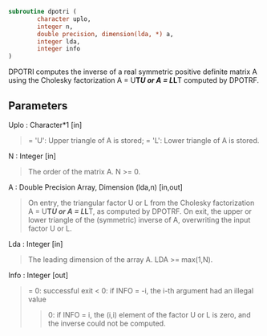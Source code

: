 ```fortran
subroutine dpotri (
		character uplo,
		integer n,
		double precision, dimension(lda, *) a,
		integer lda,
		integer info
)
```

 DPOTRI computes the inverse of a real symmetric positive definite
 matrix A using the Cholesky factorization A = U**T*U or A = L*L**T
 computed by DPOTRF.

## Parameters
Uplo : Character*1 [in]
> = 'U':  Upper triangle of A is stored;
> = 'L':  Lower triangle of A is stored.

N : Integer [in]
> The order of the matrix A.  N >= 0.

A : Double Precision Array, Dimension (lda,n) [in,out]
> On entry, the triangular factor U or L from the Cholesky
> factorization A = U**T*U or A = L*L**T, as computed by
> DPOTRF.
> On exit, the upper or lower triangle of the (symmetric)
> inverse of A, overwriting the input factor U or L.

Lda : Integer [in]
> The leading dimension of the array A.  LDA >= max(1,N).

Info : Integer [out]
> = 0:  successful exit
> < 0:  if INFO = -i, the i-th argument had an illegal value
> > 0:  if INFO = i, the (i,i) element of the factor U or L is
> zero, and the inverse could not be computed.

